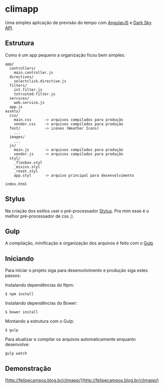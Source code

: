 # climapp
Uma simples aplicação de previsão do tempo com [AngularJS](https://angularjs.org/) e [Dark Sky API](https://darksky.net/dev/).

## Estrutura
Como é um app pequeno a organização ficou bem simples:

```
app/
  controllers/
    main.controller.js
  directives/
    selectclick.directive.js
  filters/
    int.filter.js
    totrusted.filter.js
  services/
    web.service.js
  app.js
assets/
  css/
    main.css      -> arquivos compilados para produção
    vendor.css    -> arquivos compilados para produção
  font/           -> icones (Weather Icons)
    ...
  images/
    ...
  js/
    main.js       -> arquivos compilados para produção
    vendor.js     -> arquivos compilados para produção
  styl/
    _flexbox.styl
    _mixins.styl
    _reset.styl
    app.styl      -> arquivo principal para desenvolvimento

index.html  
```

## Stylus
Na criação dos estilos usei o pré-processador [Stylus](http://stylus-lang.com/). Pra mim esse é o melhor pré-processador de css ;).

## Gulp
A compilação, minificação e organização dos arquivos é feito com o [Gulp](http://gulpjs.com/)

## Iniciando
Para iniciar o projeto siga para desenvolvimento e produção siga estes passos:

Instalando dependências do Npm:
```
$ npm install
```

Instalando dependências do Bower:
```
$ bower install
```

Montando a estrutura com o Gulp:
```
$ gulp
```
Para atualizar e compilar os arquivos automaticamente enquanto desenvolve:
```
gulp watch
```

## Demonstração
[http://felipecampos.blog.br/climapp/](http://felipecampos.blog.br/climapp/)

